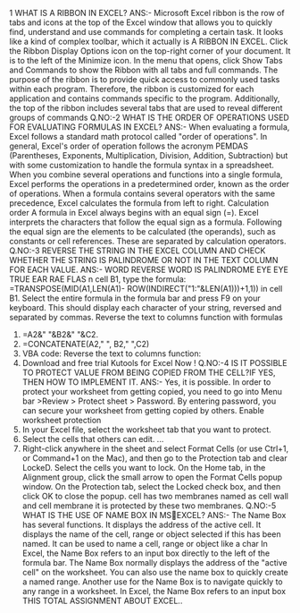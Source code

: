 1 WHAT IS A RIBBON IN EXCEL?
ANS:-
Microsoft Excel ribbon is the row of tabs and icons at the top of the Excel window that 
allows you to quickly find, understand and use commands for completing a certain 
task. It looks like a kind of complex toolbar, which it actually is A RIBBON IN EXCEL.
Click the Ribbon Display Options icon on the top-right corner of your document. It is to 
the left of the Minimize icon. In the menu that opens, click Show Tabs and Commands to 
show the Ribbon with all tabs and full commands.
The purpose of the ribbon is to provide quick access to commonly used tasks within 
each program. Therefore, the ribbon is customized for each application and contains 
commands specific to the program. Additionally, the top of the ribbon includes several tabs 
that are used to reveal different groups of commands
Q.NO:-2 WHAT IS THE ORDER OF OPERATIONS USED FOR 
EVALUATING FORMULAS IN EXCEL?
ANS:-
When evaluating a formula, Excel follows a standard math protocol called "order of 
operations". In general, Excel's order of operation follows the acronym PEMDAS 
(Parentheses, Exponents, Multiplication, Division, Addition, Subtraction) but with some 
customization to handle the formula syntax in a spreadsheet.
When you combine several operations and functions into a single formula, Excel 
performs the operations in a predetermined order, known as the order of operations. 
When a formula contains several operators with the same precedence, Excel calculates the 
formula from left to right.
Calculation order
A formula in Excel always begins with an equal sign (=). Excel interprets the characters that 
follow the equal sign as a formula. Following the equal sign are the elements to be 
calculated (the operands), such as constants or cell references. These are separated by 
calculation operators.
Q.NO:-3 REVERSE THE STRING IN THE EXCEL COLUMN AND CHECK 
WHETHER THE STRING IS PALINDROME OR NOT IN THE TEXT 
COLUMN FOR EACH VALUE.
ANS:- WORD REVERSE WORD IS PALINDROME
 EYE EYE TRUE
 EAR RAE FLAS
n cell B1, type the formula: =TRANSPOSE(MID(A1,LEN(A1)-
ROW(INDIRECT("1:"&LEN(A1)))+1,1)) in cell B1. Select the entire formula in the formula 
bar and press F9 on your keyboard. This should display each character of your string, 
reversed and separated by commas.
Reverse the text to columns function with formulas
1. =A2&" "&B2&" "&C2.
2. =CONCATENATE(A2," ", B2," ",C2)
3. VBA code: Reverse the text to columns function:
4. Download and free trial Kutools for Excel Now !
Q.NO:-4 IS IT POSSIBLE TO PROTECT VALUE FROM 
BEING COPIED FROM THE CELL?IF YES, THEN HOW TO 
IMPLEMENT IT.
ANS:-
Yes, it is possible. In order to protect your worksheet from getting copied, you need to go 
into Menu bar >Review > Protect sheet > Password. By entering password, you can 
secure your worksheet from getting copied by others.
Enable worksheet protection
1. In your Excel file, select the worksheet tab that you want to protect.
2. Select the cells that others can edit. ...
3. Right-click anywhere in the sheet and select Format Cells (or use Ctrl+1, or 
Command+1 on the Mac), and then go to the Protection tab and clear 
LockeD.
Select the cells you want to lock. On the Home tab, in the Alignment group, click the 
small arrow to open the Format Cells popup window. On the Protection tab, select 
the Locked check box, and then click OK to close the popup.
cell has two membranes named as cell wall and cell membrane it is protected by 
these two membranes.
Q.NO:-5 WHAT IS THE USE OF NAME BOX IN MSEXCEL?
ANS:-
The Name Box has several functions. It displays the address of the active cell. It displays 
the name of the cell, range or object selected if this has been named. It can be used to name 
a cell, range or object like a char
In Excel, the Name Box refers to an input box directly to the left of the formula 
bar. The Name Box normally displays the address of the "active cell" on the 
worksheet. You can also use the name box to quickly create a named range. Another 
use for the Name Box is to navigate quickly to any range in a worksheet.
In Excel, the Name Box refers to an input box
THIS TOTAL ASSIGNMENT ABOUT EXCEL..
